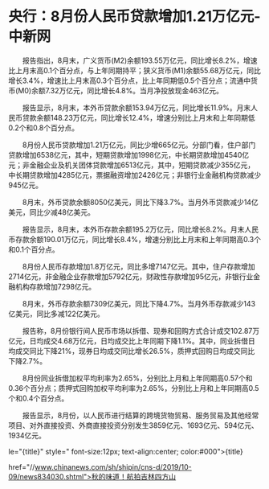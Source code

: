 # 央行：8月份人民币贷款增加1.21万亿元-中新网

　　报告指出，8月末，广义货币(M2)余额193.55万亿元，同比增长8.2%，增速比上月末高0.1个百分点，与上年同期持平；狭义货币(M1)余额55.68万亿元，同比增长3.4%，增速比上月末高0.3个百分点，比上年同期低0.5个百分点；流通中货币(M0)余额7.32万亿元，同比增长4.8%。当月净投放现金463亿元。

　　报告显示，8月末，本外币贷款余额153.94万亿元，同比增长11.9%。月末人民币贷款余额148.23万亿元，同比增长12.4%，增速分别比上月末和上年同期低0.2个和0.8个百分点。

　　8月份人民币贷款增加1.21万亿元，同比少增665亿元。分部门看，住户部门贷款增加6538亿元，其中，短期贷款增加1998亿元，中长期贷款增加4540亿元；非金融企业及机关团体贷款增加6513亿元，其中，短期贷款减少355亿元，中长期贷款增加4285亿元，票据融资增加2426亿元；非银行业金融机构贷款减少945亿元。

　　8月末，外币贷款余额8050亿美元，同比下降3.7%。当月外币贷款减少14亿美元，同比少减48亿美元。

　　报告显示，8月末，本外币存款余额195.2万亿元，同比增长8.2%。月末人民币存款余额190.01万亿元，同比增长8.4%，增速分别比上月末和上年同期高0.3个和0.1个百分点。

　　8月份人民币存款增加1.8万亿元，同比多增7147亿元。其中，住户存款增加2714亿元，非金融企业存款增加5792亿元，财政性存款增加95亿元，非银行业金融机构存款增加7298亿元。

　　8月末，外币存款余额7309亿美元，同比下降4.7%。当月外币存款减少143亿美元，同比多减122亿美元。

　　报告称，8月份银行间人民币市场以拆借、现券和回购方式合计成交102.87万亿元，日均成交4.68万亿元，日均成交比上年同期下降1.1%。其中，同业拆借日均成交同比下降21%，现券日均成交同比增长26.5%，质押式回购日均成交同比下降2.7%。

　　8月份同业拆借加权平均利率为2.65%，分别比上月和上年同期高0.57个和0.36个百分点；质押式回购加权平均利率为2.65%，分别比上月和上年同期高0.5个和0.4个百分点。

　　报告显示，8月份，以人民币进行结算的跨境货物贸易、服务贸易及其他经常项目、对外直接投资、外商直接投资分别发生3859亿元、1693亿元、594亿元、1934亿元。

le="{title}" style=" font-size:12px; text-align:center; color:#000">{title}

href="//www.chinanews.com/sh/shipin/cns-d/2019/10-09/news834030.shtml">秋的味道！航拍吉林四方山
